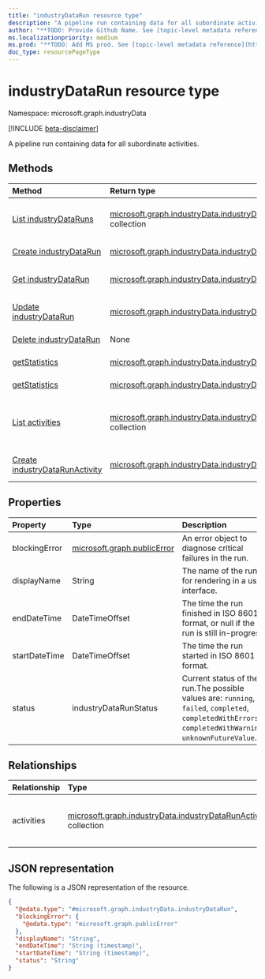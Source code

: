 ```yaml
---
title: "industryDataRun resource type"
description: "A pipeline run containing data for all subordinate activities."
author: "**TODO: Provide Github Name. See [topic-level metadata reference](https://aka.ms/msgo?pagePath=API/Document/Guidelines/Metadata)**"
ms.localizationpriority: medium
ms.prod: "**TODO: Add MS prod. See [topic-level metadata reference](https://aka.ms/msgo?pagePath=API/Document/Guidelines/Metadata)**"
doc_type: resourcePageType
---
```


# industryDataRun resource type

Namespace: microsoft.graph.industryData

[!INCLUDE [beta-disclaimer](../../includes/beta-disclaimer.md)]

A pipeline run containing data for all subordinate activities.

## Methods
|Method|Return type|Description|
|:---|:---|:---|
|[List industryDataRuns](../api/industrydata-industrydatatenant-list-runs.md)|[microsoft.graph.industryData.industryDataRun](../resources/industrydata-industrydatarun.md) collection|Get a list of the [industryDataRun](../resources/industrydata-industrydatarun.md) objects and their properties.|
|[Create industryDataRun](../api/industrydata-industrydatatenant-post-runs.md)|[microsoft.graph.industryData.industryDataRun](../resources/industrydata-industrydatarun.md)|Create a new [industryDataRun](../resources/industrydata-industrydatarun.md) object.|
|[Get industryDataRun](../api/industrydata-industrydatarun-get.md)|[microsoft.graph.industryData.industryDataRun](../resources/industrydata-industrydatarun.md)|Read the properties and relationships of an [industryDataRun](../resources/industrydata-industrydatarun.md) object.|
|[Update industryDataRun](../api/industrydata-industrydatarun-update.md)|[microsoft.graph.industryData.industryDataRun](../resources/industrydata-industrydatarun.md)|Update the properties of an [industryDataRun](../resources/industrydata-industrydatarun.md) object.|
|[Delete industryDataRun](../api/industrydata-industrydatatenant-delete-runs.md)|None|Deletes an [industryDataRun](../resources/industrydata-industrydatarun.md) object.|
|[getStatistics](../api/industrydata-industrydatarun-getstatistics.md)|[microsoft.graph.industryData.industryDataRunStatistics](../resources/industrydata-industrydatarunstatistics.md)|Calculate statistics for the runGroup.|
|[getStatistics](../api/industrydata-industrydatarun-getstatistics.md)|[microsoft.graph.industryData.industryDataRunStatistics](../resources/industrydata-industrydatarunstatistics.md)|Calculate statistics for the runGroup.|
|[List activities](../api/industrydata-industrydatarun-list-activities.md)|[microsoft.graph.industryData.industryDataRunActivity](../resources/industrydata-industrydatarunactivity.md) collection|Get the industryDataRunActivity resources from the activities navigation property.|
|[Create industryDataRunActivity](../api/industrydata-industrydatarun-post-activities.md)|[microsoft.graph.industryData.industryDataRunActivity](../resources/industrydata-industrydatarunactivity.md)|Create a new industryDataRunActivity object.|

## Properties
|Property|Type|Description|
|:---|:---|:---|
|blockingError|[microsoft.graph.publicError](../resources/publicerror.md)|An error object to diagnose critical failures in the run.|
|displayName|String|The name of the run for rendering in a user interface.|
|endDateTime|DateTimeOffset|The time the run finished in ISO 8601 format, or null if the run is still in-progress.|
|startDateTime|DateTimeOffset|The time the run started in ISO 8601 format.|
|status|industryDataRunStatus|Current status of the run.The possible values are: `running`, `failed`, `completed`, `completedWithErrors`, `completedWithWarnings`, `unknownFutureValue`.|

## Relationships
|Relationship|Type|Description|
|:---|:---|:---|
|activities|[microsoft.graph.industryData.industryDataRunActivity](../resources/industrydata-industrydatarunactivity.md) collection|The set of activities executed during the run.|

## JSON representation
The following is a JSON representation of the resource.
<!-- {
  "blockType": "resource",
  "keyProperty": "id",
  "@odata.type": "microsoft.graph.industryData.industryDataRun",
  "openType": false
}
-->
``` json
{
  "@odata.type": "#microsoft.graph.industryData.industryDataRun",
  "blockingError": {
    "@odata.type": "microsoft.graph.publicError"
  },
  "displayName": "String",
  "endDateTime": "String (timestamp)",
  "startDateTime": "String (timestamp)",
  "status": "String"
}
```

